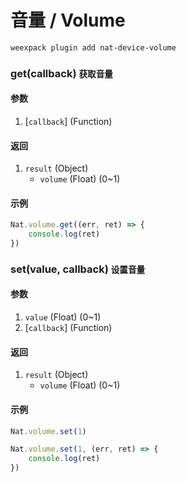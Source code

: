 # 音量 / Volume

```bash
weexpack plugin add nat-device-volume
```

### get(callback) <small class="sub">获取音量</small>

#### 参数
1. [`callback`] (Function)

#### 返回
1. `result` (Object)
    - `volume` (Float) (0~1)

#### 示例
```js
Nat.volume.get((err, ret) => {
    console.log(ret)
})
```

### set(value, callback) <small class="sub">设置音量</small>

#### 参数
1. `value` (Float) (0~1)
2. [`callback`] (Function)

#### 返回
1. `result` (Object)
    - `volume` (Float) (0~1)

#### 示例
```js
Nat.volume.set(1)
```

```js
Nat.volume.set(1, (err, ret) => {
    console.log(ret)
})
```

